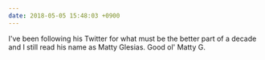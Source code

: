 ```yaml
---
date: 2018-05-05 15:48:03 +0900
---
```

I've been following his Twitter for what must be the better part of a decade and I still read his name as Matty Glesias. Good ol' Matty G. 
